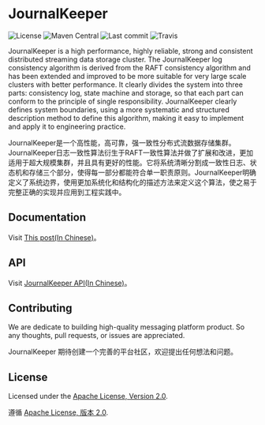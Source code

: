 # JournalKeeper

![License](https://img.shields.io/github/license/chubaostream/journalkeeper)
![Maven Central](https://img.shields.io/maven-central/v/io.journalkeeper/journalkeeper?color=blue)
![Last commit](https://img.shields.io/github/last-commit/chubaostream/journalkeeper)
![Travis](https://img.shields.io/travis/chubaostream/journalkeeper)

JournalKeeper is a high performance, highly reliable, strong and consistent distributed streaming data storage cluster. The JournalKeeper log consistency algorithm is derived from the RAFT consistency algorithm and has been extended and improved to be more suitable for very large scale clusters with better performance. It clearly divides the system into three parts: consistency log, state machine and storage, so that each part can conform to the principle of single responsibility. JournalKeeper clearly defines system boundaries, using a more systematic and structured description method to define this algorithm, making it easy to implement and apply it to engineering practice.

JournalKeeper是一个高性能，高可靠，强一致性分布式流数据存储集群。JournalKeeper日志一致性算法衍生于RAFT一致性算法并做了扩展和改进，更加适用于超大规模集群，并且具有更好的性能。它将系统清晰分割成一致性日志、状态机和存储三个部分，使得每一部分都能符合单一职责原则。JournalKeeper明确定义了系统边界，使用更加系统化和结构化的描述方法来定义这个算法，使之易于完整正确的实现并应用到工程实践中。

## Documentation

Visit [This post(In Chinese)](journalkeeper-docs/src/markdown/JournalKeeperRaft.md)。

## API

Visit [JournalKeeper API(In Chinese)](journalkeeper-docs/src/markdown/JournalKeeperAPI.md)。

## Contributing

We are dedicate to building high-quality messaging platform product. So any thoughts, pull requests, or issues are appreciated.

JournalKeeper 期待创建一个完善的平台社区，欢迎提出任何想法和问题。

## License

Licensed under the [Apache License, Version 2.0](https://www.apache.org/licenses/LICENSE-2.0).

遵循 [Apache License, 版本 2.0](https://www.apache.org/licenses/LICENSE-2.0).
